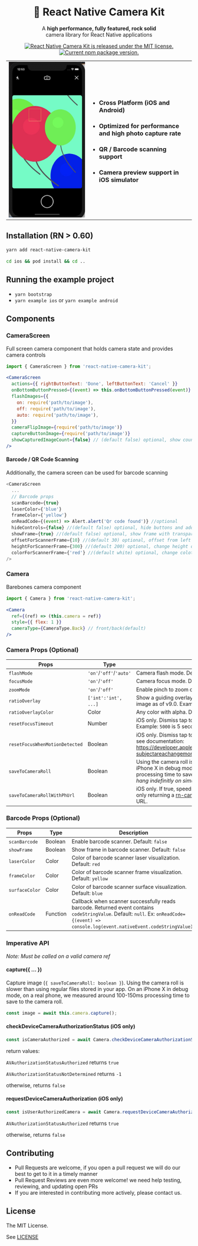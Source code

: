 <h1 align="center">
    🎈 React Native Camera Kit
</h1>

<p align="center">
  A <strong>high performance, fully featured, rock solid</strong><br>
  camera library for React Native applications
</p>

<p align="center">
  <a href="https://github.com/teslamotors/react-native-camera-kit/blob/master/LICENSE">
    <img src="https://img.shields.io/badge/license-MIT-blue.svg" alt="React Native Camera Kit is released under the MIT license." />
  </a>
  <a href="https://www.npmjs.org/package/react-native-camera-kit">
    <img src="https://badge.fury.io/js/react-native-camera-kit.svg" alt="Current npm package version." />
  </a>
</p>
<table>
  <tr>
    <td>
      <img src="images/screenshot.jpg"/>
    </td>
    <td>
      <ul>
        <li><h3>Cross Platform (iOS and Android)</h3></li>
        <li><h3>Optimized for performance and high photo capture rate</h3></li>
        <li><h3>QR / Barcode scanning support</h3></li>
        <li><h3>Camera preview support in iOS simulator</h3></li>
      </ul>
    </td>
  </tr>
</table>

## Installation (RN > 0.60)

```bash
yarn add react-native-camera-kit
```

```bash
cd ios && pod install && cd ..
```

## Running the example project

- `yarn bootstrap`
- `yarn example ios` or `yarn example android`

## Components

### CameraScreen

Full screen camera component that holds camera state and provides camera controls

```js
import { CameraScreen } from 'react-native-camera-kit';
```

```jsx
<CameraScreen
  actions={{ rightButtonText: 'Done', leftButtonText: 'Cancel' }}
  onBottomButtonPressed={(event) => this.onBottomButtonPressed(event)}
  flashImages={{
    on: require('path/to/image'),
    off: require('path/to/image'),
    auto: require('path/to/image'),
  }}
  cameraFlipImage={require('path/to/image')}
  captureButtonImage={require('path/to/image')}
  showCapturedImageCount={false} // (default false) optional, show count for photos taken during that capture session
/>
```

#### Barcode / QR Code Scanning

Additionally, the camera screen can be used for barcode scanning

```js
<CameraScreen
  ...
  // Barcode props
  scanBarcode={true}
  laserColor={'blue'}
  frameColor={'yellow'}
  onReadCode={(event) => Alert.alert('Qr code found')} //optional
  hideControls={false} //(default false) optional, hide buttons and additional controls on top and bottom of screen
  showFrame={true} //(default false) optional, show frame with transparent layer (qr code or barcode will be read on this area ONLY), start animation for scanner,that stoped when find any code. Frame always at center of the screen
  offsetForScannerFrame={10} //(default 30) optional, offset from left and right side of the screen
  heightForScannerFrame={300} //(default 200) optional, change height of the scanner frame
  colorForScannerFrame={'red'} //(default white) optional, change colot of the scanner frame
/>
```

### Camera

Barebones camera component

```js
import { Camera } from 'react-native-camera-kit';
```

```jsx
<Camera
  ref={(ref) => (this.camera = ref)}
  style={{ flex: 1 }}
  cameraType={CameraType.Back} // front/back(default)
/>
```

### Camera Props (Optional)

| Props                          | Type                    | Description                                                                                                                                                                                                                                                                                                                                   |
| ------------------------------ | ----------------------- | --------------------------------------------------------------------------------------------------------------------------------------------------------------------------------------------------------------------------------------------------------------------------------------------------------------------------------------------- |
| `flashMode`                    | `'on'`/`'off'`/`'auto'` | Camera flash mode. Default: `auto`                                                                                                                                                                                                                                                                                                            |
| `focusMode`                    | `'on'`/`'off'`          | Camera focus mode. Default: `on`                                                                                                                                                                                                                                                                                                              |
| `zoomMode`                     | `'on'`/`'off'`          | Enable pinch to zoom camera. Default: `on`                                                                                                                                                                                                                                                                                                    |
| `ratioOverlay`                 | `['int':'int', ...]`    | Show a guiding overlay in the camera preview for the selected ratio. Does not crop image as of v9.0. Example: `['16:9', '1:1', '3:4']`                                                                                                                                                                                                        |
| `ratioOverlayColor`            | Color                   | Any color with alpha. Default: `'#ffffff77'`                                                                                                                                                                                                                                                                                                  |
| `resetFocusTimeout`            | Number                  | iOS only. Dismiss tap to focus after this many milliseconds. Default `0` (disabled). Example: `5000` is 5 seconds.                                                                                                                                                                                                                            |
| `resetFocusWhenMotionDetected` | Boolean                 | iOS only. Dismiss tap to focus when focus area content changes. Native iOS feature, see documentation: https://developer.apple.com/documentation/avfoundation/avcapturedevice/1624644-subjectareachangemonitoringenabl?language=objc). Default `true`.                                                                                        |
| `saveToCameraRoll`             | Boolean                 | Using the camera roll is slower than using regular files stored in your app. On an iPhone X in debug mode, on a real phone, we measured around 100-150ms processing time to save to the camera roll. _<span style="color: red">**Note:**</span> This only work on real devices. It will hang indefinitly on simulators._                      |
| `saveToCameraRollWithPhUrl`    | Boolean                 | iOS only. If true, speeds up photo taking by about 5-50ms (measured on iPhone X) by only returning a [rn-cameraroll-compatible](https://github.com/react-native-community/react-native-cameraroll/blob/a09af08f0a46a98b29f6ad470e59d3dc627864a2/ios/RNCAssetsLibraryRequestHandler.m#L36) `ph://..` URL instead of a regular `file://..` URL. |  |

### Barcode Props (Optional)

| Props          | Type     | Description                                                                                                                                                                                |
| -------------- | -------- | ------------------------------------------------------------------------------------------------------------------------------------------------------------------------------------------ |
| `scanBarcode`  | Boolean  | Enable barcode scanner. Default: `false`                                                                                                                                                   |
| `showFrame`    | Boolean  | Show frame in barcode scanner. Default: `false`                                                                                                                                            |
| `laserColor`   | Color    | Color of barcode scanner laser visualization. Default: `red`                                                                                                                               |
| `frameColor`   | Color    | Color of barcode scanner frame visualization. Default: `yellow`                                                                                                                            |
| `surfaceColor` | Color    | Color of barcode scanner surface visualization. Default: `blue`                                                                                                                            |
| `onReadCode`   | Function | Callback when scanner successfully reads barcode. Returned event contains `codeStringValue`. Default: `null`. Ex: `onReadCode={(event) => console.log(event.nativeEvent.codeStringValue)}` |

### Imperative API

_Note: Must be called on a valid camera ref_

#### capture({ ... })

Capture image (`{ saveToCameraRoll: boolean }`). Using the camera roll is slower than using regular files stored in your app. On an iPhone X in debug mode, on a real phone, we measured around 100-150ms processing time to save to the camera roll.

```js
const image = await this.camera.capture();
```

#### checkDeviceCameraAuthorizationStatus (iOS only)

```js
const isCameraAuthorized = await Camera.checkDeviceCameraAuthorizationStatus();
```

return values:

`AVAuthorizationStatusAuthorized` returns `true`

`AVAuthorizationStatusNotDetermined` returns `-1`

otherwise, returns `false`

#### requestDeviceCameraAuthorization (iOS only)

```js
const isUserAuthorizedCamera = await Camera.requestDeviceCameraAuthorization();
```

`AVAuthorizationStatusAuthorized` returns `true`

otherwise, returns `false`

## Contributing

- Pull Requests are welcome, if you open a pull request we will do our best to get to it in a timely manner
- Pull Request Reviews are even more welcome! we need help testing, reviewing, and updating open PRs
- If you are interested in contributing more actively, please contact us.

## License

The MIT License.

See [LICENSE](LICENSE)
